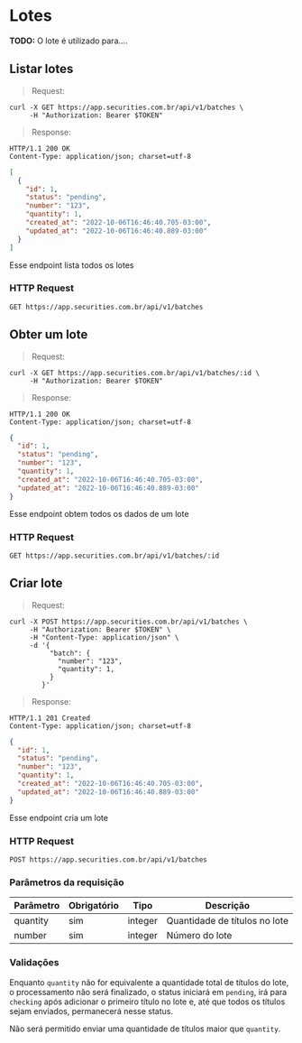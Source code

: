 # Lotes

**TODO:** O lote é utilizado para....

## Listar lotes

> Request:

```shell
curl -X GET https://app.securities.com.br/api/v1/batches \
     -H "Authorization: Bearer $TOKEN"
```

> Response:

```shell
HTTP/1.1 200 OK
Content-Type: application/json; charset=utf-8
```

```json
[
  {
    "id": 1,
    "status": "pending",
    "number": "123",
    "quantity": 1,
    "created_at": "2022-10-06T16:46:40.705-03:00",
    "updated_at": "2022-10-06T16:46:40.889-03:00"
  }
]
```

Esse endpoint lista todos os lotes

### HTTP Request

`GET https://app.securities.com.br/api/v1/batches`

## Obter um lote

> Request:

```shell
curl -X GET https://app.securities.com.br/api/v1/batches/:id \
     -H "Authorization: Bearer $TOKEN"
```

> Response:

```shell
HTTP/1.1 200 OK
Content-Type: application/json; charset=utf-8
```

```json
{
  "id": 1,
  "status": "pending",
  "number": "123",
  "quantity": 1,
  "created_at": "2022-10-06T16:46:40.705-03:00",
  "updated_at": "2022-10-06T16:46:40.889-03:00"
}
```

Esse endpoint obtem todos os dados de um lote

### HTTP Request

`GET https://app.securities.com.br/api/v1/batches/:id`

## Criar lote

> Request:

```shell
curl -X POST https://app.securities.com.br/api/v1/batches \
     -H "Authorization: Bearer $TOKEN" \
     -H "Content-Type: application/json" \
     -d '{
          "batch": {
            "number": "123",
            "quantity": 1,
          }
        }'
```

> Response:

```shell
HTTP/1.1 201 Created
Content-Type: application/json; charset=utf-8
```

```json
{
  "id": 1,
  "status": "pending",
  "number": "123",
  "quantity": 1,
  "created_at": "2022-10-06T16:46:40.705-03:00",
  "updated_at": "2022-10-06T16:46:40.889-03:00"
}
```

Esse endpoint cria um lote

### HTTP Request

`POST https://app.securities.com.br/api/v1/batches`

### Parâmetros da requisição

| Parâmetro | Obrigatório | Tipo    | Descrição                     |
| --------- | ----------- | ------- | ----------------------------- |
| quantity  | sim         | integer | Quantidade de títulos no lote |
| number    | sim         | integer | Número do lote                |

### Validações

Enquanto `quantity` não for equivalente a quantidade total de títulos do lote, o processamento não será finalizado,
o status iniciará em `pending`, irá para `checking` após adicionar o primeiro título no lote e, até que todos os
títulos sejam enviados, permanecerá nesse status.

Não será permitido enviar uma quantidade de títulos maior que `quantity`.

